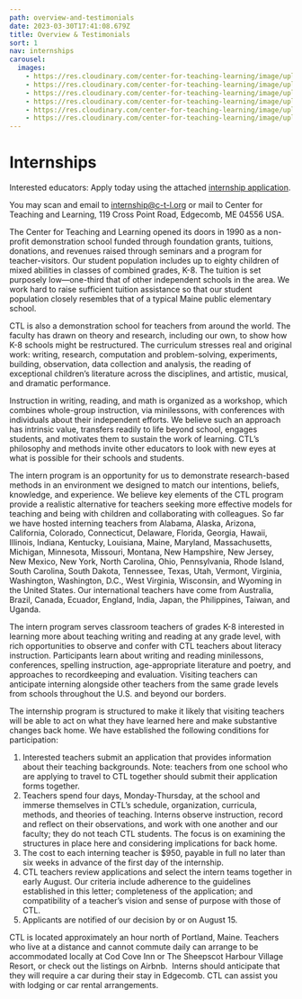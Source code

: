 ```yaml
---
path: overview-and-testimonials
date: 2023-03-30T17:41:08.679Z
title: Overview & Testimonials
sort: 1
nav: internships
carousel:
  images:
    - https://res.cloudinary.com/center-for-teaching-learning/image/upload/v1665867860/Home%20page%20photos/school.1080.36_l9ricn.jpg
    - https://res.cloudinary.com/center-for-teaching-learning/image/upload/v1665867860/Home%20page%20photos/school.1080.33_ozbuim.jpg
    - https://res.cloudinary.com/center-for-teaching-learning/image/upload/v1665867860/Home%20page%20photos/school.1080.31_nzfsxk.jpg
    - https://res.cloudinary.com/center-for-teaching-learning/image/upload/v1665867862/Home%20page%20photos/school.1080.42_x05usr.jpg
    - https://res.cloudinary.com/center-for-teaching-learning/image/upload/v1665867859/Home%20page%20photos/art.1080.4_o4cgju.jpg
    - https://res.cloudinary.com/center-for-teaching-learning/image/upload/v1665867860/Home%20page%20photos/art.1080.6_tdg3ju.jpg
---
```

# Internships

Interested educators: Apply today using the attached [internship application](https://www.icloud.com/iclouddrive/0e5ZsEg8ANQg-ld4cw9hHFBxg#CTL-Internship-App-22-23).

You may scan and email to internship@c-t-l.org or mail to Center for Teaching and Learning, 119 Cross Point Road, Edgecomb, ME 04556 USA.

The Center for Teaching and Learning opened its doors in 1990 as a non-profit demonstration school funded through foundation grants, tuitions, donations, and revenues raised through seminars and a program for teacher-visitors. Our student population includes up to eighty children of mixed abilities in classes of combined grades, K-8. The tuition is set purposely low—one-third that of other independent schools in the area. We work hard to raise sufficient tuition assistance so that our student population closely resembles that of a typical Maine public elementary school.

CTL is also a demonstration school for teachers from around the world. The faculty has drawn on theory and research, including our own, to show how K-8 schools might be restructured. The curriculum stresses real and original work: writing, research, computation and problem-solving, experiments, building, observation, data collection and analysis, the reading of exceptional children’s literature across the disciplines, and artistic, musical, and dramatic performance.

Instruction in writing, reading, and math is organized as a workshop, which combines whole-group instruction, via minilessons, with conferences with individuals about their independent efforts. We believe such an approach has intrinsic value, transfers readily to life beyond school, engages students, and motivates them to sustain the work of learning. CTL’s philosophy and methods invite other educators to look with new eyes at what is possible for their schools and students.

The intern program is an opportunity for us to demonstrate research-based methods in an environment we designed to match our intentions, beliefs, knowledge, and experience. We believe key elements of the CTL program provide a realistic alternative for teachers seeking more effective models for teaching and being with children and collaborating with colleagues. So far we have hosted interning teachers from Alabama, Alaska, Arizona, California, Colorado, Connecticut, Delaware, Florida, Georgia, Hawaii, Illinois, Indiana, Kentucky, Louisiana, Maine, Maryland, Massachusetts, Michigan, Minnesota, Missouri, Montana, New Hampshire, New Jersey, New Mexico, New York, North Carolina, Ohio, Pennsylvania, Rhode Island, South Carolina, South Dakota, Tennessee, Texas, Utah, Vermont, Virginia, Washington, Washington, D.C., West Virginia, Wisconsin, and Wyoming in the United States. Our international teachers have come from Australia, Brazil, Canada, Ecuador, England, India, Japan, the Philippines, Taiwan, and Uganda.

The intern program serves classroom teachers of grades K-8 interested in learning more about teaching writing and reading at any grade level, with rich opportunities to observe and confer with CTL teachers about literacy instruction. Participants learn about writing and reading minilessons, conferences, spelling instruction, age-appropriate literature and poetry, and approaches to recordkeeping and evaluation. Visiting teachers can anticipate interning alongside other teachers from the same grade levels from schools throughout the U.S. and beyond our borders.

The internship program is structured to make it likely that visiting teachers will be able to act on what they have learned here and make substantive changes back home. We have established the following conditions for participation:

1. Interested teachers submit an application that provides information about their teaching backgrounds. Note: teachers from one school who are applying to travel to CTL together should submit their application forms together.
2. Teachers spend four days, Monday-Thursday, at the school and immerse themselves in CTL’s schedule, organization, curricula, methods, and theories of teaching. Interns observe instruction, record and reflect on their observations, and work with one another and our faculty; they do not teach CTL students. The focus is on examining the structures in place here and considering implications for back home.
3. The cost to each interning teacher is $950, payable in full no later than six weeks in advance of the first day of the internship.
4. CTL teachers review applications and select the intern teams together in early August. Our criteria include adherence to the guidelines established in this letter; completeness of the application; and compatibility of a teacher’s vision and sense of purpose with those of CTL.
5. Applicants are notified of our decision by or on August 15.

CTL is located approximately an hour north of Portland, Maine. Teachers who live at a distance and cannot commute daily can arrange to be accommodated locally at Cod Cove Inn or The Sheepscot Harbour Village Resort, or check out the listings on Airbnb.  Interns should anticipate that they will require a car during their stay in Edgecomb. CTL can assist you with lodging or car rental arrangements.